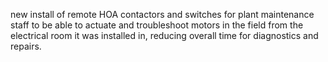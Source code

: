 new install of remote HOA contactors and switches for plant maintenance staff to be able to actuate and troubleshoot motors in the field from the electrical room it was installed in, reducing  overall time for diagnostics and repairs.
